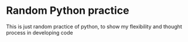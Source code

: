 # Random Python practice

This is just random practice of python, to show my flexibility and thought process in developing code
